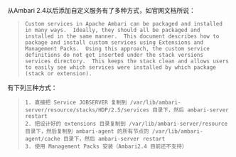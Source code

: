 从Ambari 2.4以后添加自定义服务有了多种方式，如官网文档所说：
>```
> Custom services in Apache Ambari can be packaged and installed in many ways.  Ideally, they should all be packaged and installed in the same manner.  This document describes how to package and install custom services using Extensions and Management Packs.  Using this approach, the custom service definitions do not get inserted under the stack versions services directory.  This keeps the stack clean and allows users to easily see which services were installed by which package (stack or extension).
>```

有下列三种方式：
>```
> 1. 直接把 Service JOBSERVER 复制到 /var/lib/ambari-server/resource/stacks/HDP/2.5/services 目录下，然后 ambari-server restart
> 2. 把设计好的 extensions 目录复制到 /var/lib/ambari-server/resource 目录下，然后复制到 ambari-agent 的所有节点的 /var/lib/ambari-agent/cache 目录下，然后 ambari-server restart
> 3. 使用 Management Packs 安装（Ambari2.4 目前还不支持）
>```
